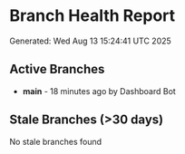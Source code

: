 # Branch Health Report
Generated: Wed Aug 13 15:24:41 UTC 2025

## Active Branches
- **main** - 18 minutes ago by Dashboard Bot

## Stale Branches (>30 days)
No stale branches found
